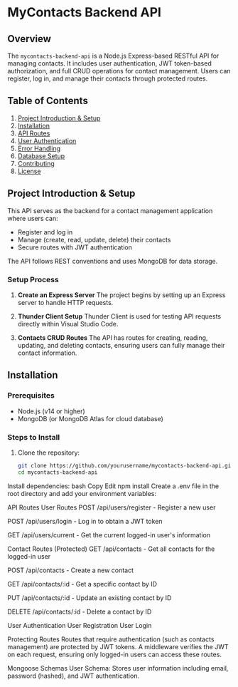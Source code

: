 # MyContacts Backend API

## Overview
The `mycontacts-backend-api` is a Node.js Express-based RESTful API for managing contacts. It includes user authentication, JWT token-based authorization, and full CRUD operations for contact management. Users can register, log in, and manage their contacts through protected routes.

## Table of Contents
1. [Project Introduction & Setup](#project-introduction--setup)
2. [Installation](#installation)
3. [API Routes](#api-routes)
4. [User Authentication](#user-authentication)
5. [Error Handling](#error-handling)
6. [Database Setup](#database-setup)
7. [Contributing](#contributing)
8. [License](#license)

## Project Introduction & Setup
This API serves as the backend for a contact management application where users can:
- Register and log in
- Manage (create, read, update, delete) their contacts
- Secure routes with JWT authentication

The API follows REST conventions and uses MongoDB for data storage.

### Setup Process
1. **Create an Express Server**
   The project begins by setting up an Express server to handle HTTP requests.
   
2. **Thunder Client Setup**
   Thunder Client is used for testing API requests directly within Visual Studio Code.

3. **Contacts CRUD Routes**
   The API has routes for creating, reading, updating, and deleting contacts, ensuring users can fully manage their contact information.

## Installation

### Prerequisites
- Node.js (v14 or higher)
- MongoDB (or MongoDB Atlas for cloud database)

### Steps to Install
1. Clone the repository:

   ```bash
   git clone https://github.com/yourusername/mycontacts-backend-api.git
   cd mycontacts-backend-api

Install dependencies:
bash
Copy
Edit
npm install
Create a .env file in the root directory and add your environment variables:

API Routes
User Routes
POST /api/users/register - Register a new user

POST /api/users/login - Log in to obtain a JWT token

GET /api/users/current - Get the current logged-in user's information

Contact Routes (Protected)
GET /api/contacts - Get all contacts for the logged-in user

POST /api/contacts - Create a new contact

GET /api/contacts/:id - Get a specific contact by ID

PUT /api/contacts/:id - Update an existing contact by ID

DELETE /api/contacts/:id - Delete a contact by ID

User Authentication
User Registration
User Login

Protecting Routes
Routes that require authentication (such as contacts management) are protected by JWT tokens. A middleware verifies the JWT on each request, ensuring only logged-in users can access these routes.

Mongoose Schemas
User Schema: Stores user information including email, password (hashed), and JWT authentication.
